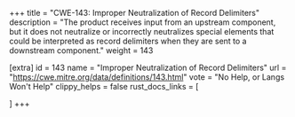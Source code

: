 +++
title = "CWE-143: Improper Neutralization of Record Delimiters"
description	= "The product receives input from an upstream component, but it does not neutralize or incorrectly neutralizes special elements that could be interpreted as record delimiters when they are sent to a downstream component."
weight = 143

[extra]
id = 143
name = "Improper Neutralization of Record Delimiters"
url = "https://cwe.mitre.org/data/definitions/143.html"
vote = "No Help, or Langs Won't Help"
clippy_helps = false
rust_docs_links = [
	
]
+++

